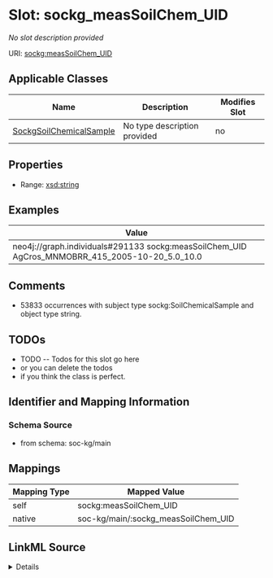 

# Slot: sockg_measSoilChem_UID


_No slot description provided_





URI: [sockg:measSoilChem_UID](http://www.semanticweb.org/sockg/ontologies/2024/0/soil-carbon-ontology/measSoilChem_UID)



<!-- no inheritance hierarchy -->





## Applicable Classes

| Name | Description | Modifies Slot |
| --- | --- | --- |
| [SockgSoilChemicalSample](../classes/SockgSoilChemicalSample.md) | No type description provided |  no  |







## Properties

* Range: [xsd:string](http://www.w3.org/2001/XMLSchema#string)






## Examples

| Value |
| --- |
| neo4j://graph.individuals#291133 sockg:measSoilChem_UID AgCros_MNMOBRR_415_2005-10-20_5.0_10.0 |

## Comments

* 53833 occurrences with subject type sockg:SoilChemicalSample and object type string.

## TODOs

* TODO -- Todos for this slot go here
* or you can delete the todos
* if you think the class is perfect.

## Identifier and Mapping Information







### Schema Source


* from schema: soc-kg/main




## Mappings

| Mapping Type | Mapped Value |
| ---  | ---  |
| self | sockg:measSoilChem_UID |
| native | soc-kg/main/:sockg_measSoilChem_UID |




## LinkML Source

<details>
```yaml
name: sockg_measSoilChem_UID
description: No slot description provided
todos:
- TODO -- Todos for this slot go here
- or you can delete the todos
- if you think the class is perfect.
comments:
- 53833 occurrences with subject type sockg:SoilChemicalSample and object type string.
examples:
- value: neo4j://graph.individuals#291133 sockg:measSoilChem_UID AgCros_MNMOBRR_415_2005-10-20_5.0_10.0
from_schema: soc-kg/main
rank: 1000
slot_uri: sockg:measSoilChem_UID
alias: sockg_measSoilChem_UID
domain_of:
- sockg_SoilChemicalSample
range: string

```
</details>